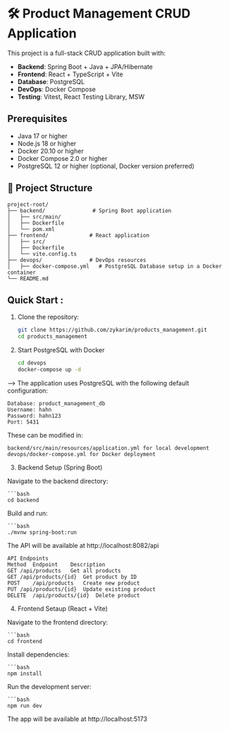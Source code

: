 # 🛠️ Product Management CRUD Application

This project is a full-stack CRUD application built with:

- **Backend**: Spring Boot + Java + JPA/Hibernate
- **Frontend**: React + TypeScript + Vite
- **Database**: PostgreSQL
- **DevOps**: Docker Compose
- **Testing**: Vitest, React Testing Library, MSW

## Prerequisites

- Java 17 or higher
- Node.js 18 or higher
- Docker 20.10 or higher
- Docker Compose 2.0 or higher
- PostgreSQL 12 or higher (optional, Docker version preferred)

## 📁 Project Structure

```text
project-root/
├── backend/               # Spring Boot application
│   ├── src/main/
│   ├── Dockerfile
│   └── pom.xml
├── frontend/             # React application
│   ├── src/
│   ├── Dockerfile
│   └── vite.config.ts
├── devops/               # DevOps resources
│   ├── docker-compose.yml   # PostgreSQL Database setup in a Docker container
└── README.md
```

## Quick Start :

1. Clone the repository:
   ```bash
   git clone https://github.com/zykarim/products_management.git
   cd products_management

2. Start PostgreSQL with Docker

   ```bash
   cd devops
   docker-compose up -d
   
--> The application uses PostgreSQL with the following default configuration:

	Database: product_management_db
	Username: hahn
	Password: hahn123
	Port: 5431

These can be modified in:

	backend/src/main/resources/application.yml for local development
	devops/docker-compose.yml for Docker deployment

3. Backend Setup (Spring Boot)

Navigate to the backend directory:

	```bash
	cd backend

Build and run:

	```bash
	./mvnw spring-boot:run

The API will be available at http://localhost:8082/api
```text
API Endpoints
Method	Endpoint	Description
GET	/api/products	Get all products
GET	/api/products/{id}	Get product by ID
POST	/api/products	Create new product
PUT	/api/products/{id}	Update existing product
DELETE	/api/products/{id}	Delete product
```

4. Frontend Setaup (React + Vite)

Navigate to the frontend directory:

	```bash
	cd frontend

Install dependencies:

	```bash
	npm install

Run the development server:

	```bash
	npm run dev

The app will be available at http://localhost:5173



